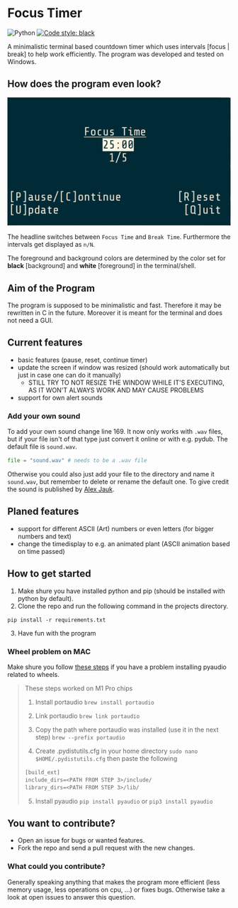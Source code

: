 # Focus Timer

![Python](https://img.shields.io/badge/python-3670A0?style=for-the-badge&logo=python&logoColor=ffdd54) [![Code style: black](https://img.shields.io/badge/code%20style-black-000000.svg)](https://github.com/psf/black)

A minimalistic terminal based countdown timer which uses intervals [focus | break] to help work efficiently. The program was developed and tested on Windows.

## How does the program even look?

![Program](assets/program.png)

The headline switches between `Focus Time` and `Break Time`. Furthermore the intervals get displayed as `n/N`.

The foreground and background colors are determined by the color set for **black** [background] and **white** [foreground] in the terminal/shell.

## Aim of the Program

The program is supposed to be minimalistic and fast. Therefore it may be rewritten in C in the future. Moreover it is meant for the terminal and does not need a GUI.

## Current features

- basic features (pause, reset, continue timer)
- update the screen if window was resized (should work automatically but just in case one can do it manually)
    - STILL TRY TO NOT RESIZE THE WINDOW WHILE IT'S EXECUTING, AS IT WON'T ALWAYS WORK AND MAY CAUSE PROBLEMS
- support for own alert sounds

### Add your own sound

To add your own sound change line 169. It now only works with `.wav` files, but if your file isn't of that type just convert it online or with e.g. pydub. The default file is `sound.wav`.
```python
file = "sound.wav" # needs to be a .wav file
```
Otherwise you could also just add your file to the directory and name it `sound.wav`, but remember to delete or rename the default one. To give credit the sound is published by [Alex Jauk](https://pixabay.com/de/users/alex_jauk-16800354/).

## Planed features

- support for different ASCII (Art) numbers or even letters (for bigger numbers and text)
- change the timedisplay to e.g. an animated plant (ASCII animation based on time passed)

## How to get started

1. Make shure you have installed python and pip (should be installed with python by default).
1. Clone the repo and run the following command in the projects directory.

```pwsh
pip install -r requirements.txt
```

3. Have fun with the program

### Wheel problem on MAC

Make shure you follow [these steps](https://stackoverflow.com/questions/73268630/error-could-not-build-wheels-for-pyaudio-which-is-required-to-install-pyprojec) if you have a problem installing pyaudio related to wheels.

> These steps worked on M1 Pro chips
>
> 1. Install portaudio
> `brew install portaudio`
>
> 2. Link portaudio
> `brew link portaudio`
>
> 3. Copy the path where portaudio was installed (use it in the next step)
> `brew --prefix portaudio`
>
> 4. Create .pydistutils.cfg in your home directory
> `sudo nano $HOME/.pydistutils.cfg`
> then paste the following
>
> ```txt
> [build_ext]
> include_dirs=<PATH FROM STEP 3>/include/
> library_dirs=<PATH FROM STEP 3>/lib/
> ```
>
> 5. Install pyaudio
> `pip install pyaudio` or `pip3 install pyaudio`

## You want to contribute?

- Open an issue for bugs or wanted features.
- Fork the repo and send a pull request with the new changes.

### What could you contribute?

Generally speaking anything that makes the program more efficient (less memory usage, less operations on cpu, ...) or fixes bugs.
Otherwise take a look at open issues to answer this question.
